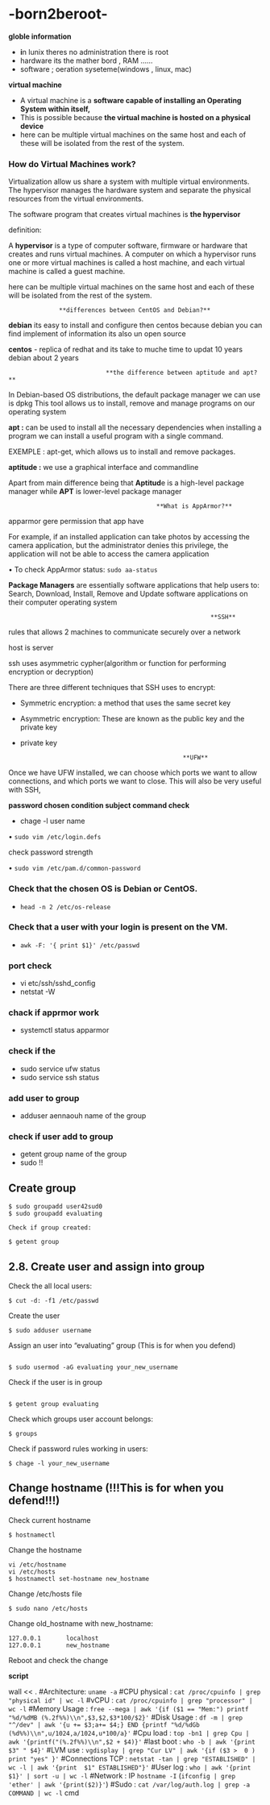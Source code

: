 # -born2beroot-
**globle information** 

- **i**n lunix   theres no administration there is root
- hardware its the mather bord , RAM ……
- software ; oeration syseteme(windows , linux, mac)

**virtual machine**

- A virtual machine is a **software capable of installing an Operating System within itself,**
- This is possible because **the virtual machine is hosted on a physical device**
- here can be multiple virtual machines on the same host and each of these will be isolated from the rest of the system.

### How do Virtual Machines work?

Virtualization allow us share a system with multiple virtual environments. The hypervisor manages the hardware system and separate the physical resources from the virtual environments.

The software program that creates virtual machines is **the hypervisor**

definition:

A **hypervisor** is a type of computer software, firmware or hardware that creates and runs virtual machines. A computer on which a hypervisor runs one or more virtual machines is called a host machine, and each virtual machine is called a guest machine.

here can be multiple virtual machines on the same host and each of these will be isolated from the rest of the system.

                  **differences between CentOS and Debian?**

**debian** its easy to install and configure then centos because debian you can find implement of information its also un open source  

**centos**  - replica of redhat and its take to muche time to updat 10 years debian about 2 years 

                               **the difference between aptitude and apt?**

In Debian-based OS distributions, the default package manager we can use is dpkg This tool allows us to install, remove and manage programs on our operating system

**apt :** can be used to install all the necessary dependencies when installing a program we can install a useful program with a single command.

EXEMPLE  : apt-get, which allows us to install and remove packages.

**aptitude :** we use a graphical interface and commandline 

Apart from main difference being that **Aptitud**e is a high-level package manager while **APT** is lower-level package manager

                                             **What is AppArmor?**

apparmor  gere permission that app have 

For example, if an installed application can take photos by accessing the camera application, but the administrator denies this privilege, the application will not be able to access the camera application

• To check AppArmor status: `sudo aa-status`

**Package Managers** are essentially software applications that help users to: Search, Download, Install, Remove and Update software applications on their computer operating system

                                                            **SSH** 

rules that allows 2 machines to communicate securely over a network

host is server

ssh uses asymmetric cypher(algorithm or function for performing encryption or decryption)

There are three different techniques that SSH uses to encrypt:

- Symmetric encryption: a method that uses the same secret key
- Asymmetric encryption: These are known as the public key and the private key
- private key

                                                   **UFW**

Once we have UFW installed, we can choose which ports we want to allow connections, and which ports we want to close. This will also be very useful with SSH,

**password chosen condition subject  command check** 

- chage -l  user name

• `sudo vim /etc/login.defs`

check password strength

• `sudo vim /etc/pam.d/common-password`

### Check that the chosen OS is Debian or CentOS.

- `head -n 2 /etc/os-release`

### Check that a user with your login is present on the VM.

- `awk -F: '{ print $1}' /etc/passwd`

### port check

- vi etc/ssh/sshd_config
- netstat -W

### chack if apprmor work

- systemctl status apparmor

### check if the

- sudo service ufw status
- sudo service ssh status

### add user to group

- adduser aennaouh name of the group

### check if user add to group

- getent group name of the group
- sudo !!

## **Create group**

```
$ sudo groupadd user42sud0
$ sudo groupadd evaluating

```

```
Check if group created:

$ getent group

```

## **2.8. Create user and assign into group**

Check the all local users:

```
$ cut -d: -f1 /etc/passwd
```

Create the user

```
$ sudo adduser username
```

Assign an user into “evaluating” group (This is for when you defend)

```

$ sudo usermod -aG evaluating your_new_username
```

Check if the user is in group

```

$ getent group evaluating
```

Check which groups user account belongs:

```
$ groups
```

Check if password rules working in users:

```
$ chage -l your_new_username
```

## **Change hostname (!!!This is for when you defend!!!)**

Check current hostname

```
$ hostnamectl
```

Change the hostname

```
vi /etc/hostname
vi /etc/hosts
$ hostnamectl set-hostname new_hostname
```

Change /etc/hosts file

```
$ sudo nano /etc/hosts
```

Change old_hostname with new_hostname:

```
127.0.0.1       localhost
127.0.0.1       new_hostname
```

Reboot and check the change


**script** 

wall << .
#Architecture: `uname -a`
#CPU physical : `cat /proc/cpuinfo | grep "physical id" | wc -l`
#vCPU : `cat /proc/cpuinfo | grep "processor" | wc -l`
#Memory Usage : `free --mega | awk '{if ($1 == "Mem:") printf "%d/%dMB (%.2f%%)\\n",$3,$2,$3*100/$2}'`
#Disk Usage : `df -m | grep "^/dev" | awk '{u += $3;a+= $4;} END {printf "%d/%dGb (%d%%)\\n",u/1024,a/1024,u*100/a}'`
#Cpu load :  `top -bn1 | grep Cpu | awk '{printf("(%.2f%%)\\n",$2 + $4)}'`
#last boot : `who -b | awk '{print $3" " $4}'`
#LVM use : `vgdisplay | grep "Cur LV" | awk '{if ($3 >  0 ) print "yes" }'`
#Connections TCP : `netstat -tan | grep "ESTABLISHED" | wc -l | awk '{print  $1" ESTABLISHED"}'` 
#User log : `who | awk '{print $1}' | sort -u | wc -l`
#Network : IP `hostname -I` (`ifconfig | grep 'ether' | awk '{print($2)}'`)
#Sudo : `cat /var/log/auth.log | grep -a COMMAND | wc -l` cmd
